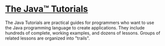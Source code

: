 # [The Java™ Tutorials](http://docs.oracle.com/javase/tutorial/index.html)

The Java Tutorials are practical guides for programmers who want to use the Java programming language to create applications. They include hundreds of complete, working examples, and dozens of lessons. Groups of related lessons are organized into "trails".
